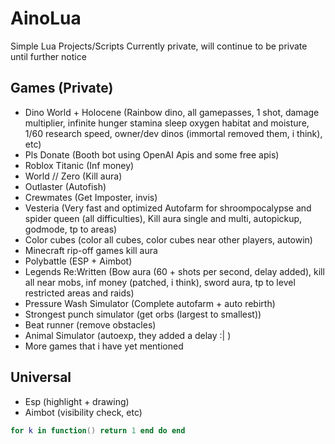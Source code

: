 # AinoLua

Simple Lua Projects/Scripts
Currently private, will continue to be private until further notice

## Games (Private)
* Dino World + Holocene (Rainbow dino, all gamepasses, 1 shot, damage multiplier, infinite hunger stamina sleep oxygen habitat and moisture, 1/60 research speed, owner/dev dinos (immortal removed them, i think), etc)
* Pls Donate (Booth bot using OpenAI Apis and some free apis)
* Roblox Titanic (Inf money)	
* World // Zero (Kill aura)
* Outlaster (Autofish)
* Crewmates (Get Imposter, invis)
* Vesteria (Very fast and optimized Autofarm for shroompocalypse and spider queen (all difficulties), Kill aura single and multi, autopickup, godmode, tp to areas)
* Color cubes (color all cubes, color cubes near other players, autowin)
* Minecraft rip-off games kill aura
* Polybattle (ESP + Aimbot)
* Legends Re:Written (Bow aura (60 + shots per second, delay added), kill all near mobs, inf money (patched, i think), sword aura, tp to level restricted areas and raids)
* Pressure Wash Simulator (Complete autofarm + auto rebirth)
* Strongest punch simulator (get orbs (largest to smallest))
* Beat runner (remove obstacles)
* Animal Simulator (autoexp, they added a delay :| )
* More games that i have yet mentioned

## Universal
* Esp (highlight + drawing)
* Aimbot (visibility check, etc)

```lua
for k in function() return 1 end do end
```
